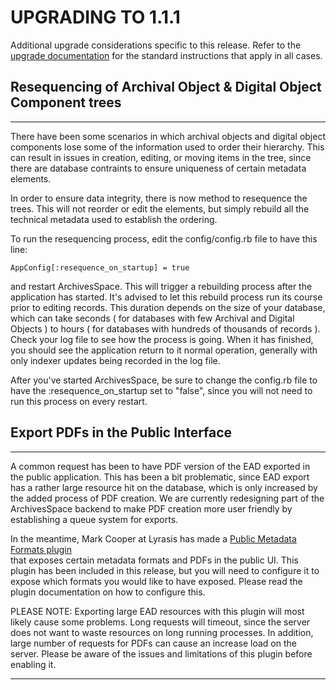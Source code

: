 # UPGRADING TO 1.1.1

Additional upgrade considerations specific to this release. Refer to the [upgrade documentation](../upgrading.html) for the standard instructions that apply in all cases.

## Resequencing of Archival Object & Digital Object Component trees
-------------

There have been some scenarios in which archival objects and digital object components lose
some of the information used to order their hierarchy. This can result in issues in creation,
editing, or moving items in the tree, since there are database contraints to ensure uniqueness
of certain metadata elements.

In order to ensure data integrity, there is now method to resequence the trees. This will
not reorder or edit the elements, but simply rebuild all the technical metadata used to establish
the ordering.

To run the resequencing process, edit the config/config.rb file to have this line:

```
AppConfig[:resequence_on_startup] = true
```

and restart ArchivesSpace. This will trigger a rebuilding process after the application has
started. It's advised to let this rebuild process run its course prior to editing records.
This duration depends on the size of your database, which can take seconds ( for databases with
few Archival and Digital Objects ) to hours ( for databases with hundreds of thousands of records ).
Check your log file to see how the process is going. When it has finished, you should see the application
return to it normal operation, generally with only indexer updates being recorded in the log file.

After you've started ArchivesSpace, be sure to change the config.rb file to have the :resequence_on_startup
set to "false", since you will not need to run this process on every restart.

## Export PDFs in the Public Interface
-------------

A common request has been to have PDF version of the EAD exported in the public application.
This has been a bit problematic, since EAD export has a rather large resource hit on the
database, which is only increased by the added process of PDF creation. We are currently
redesigning part of the ArchivesSpace backend to make PDF creation more user friendly by
establishing a queue system for exports.

In the meantime, Mark Cooper at Lyrasis has made a [ Public Metadata Formats plugin ](https://github.com/archivesspace-deprecated/aspace-public-formats)  
that exposes certain metadata formats and PDFs in the public UI. This plugin has been included
in this release, but you will need to configure it to expose which formats you would like
to have exposed. Please read the plugin documentation on how to configure this.

PLEASE NOTE:
Exporting large EAD resources with this plugin will most likely cause some problems. Long requests
will timeout, since the server does not want to waste resources on long running processes.
In addition, large number of requests for PDFs can cause an increase load on the server.
Please be aware of the issues and limitations of this plugin before enabling it.



---

